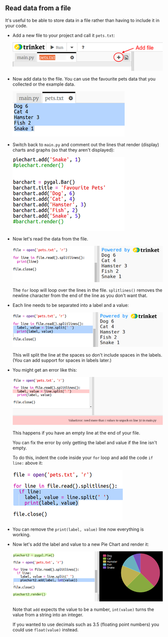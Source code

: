 ## Read data from a file

It's useful to be able to store data in a file rather than having to include it in your code.

+ Add a new file to your project and call it `pets.txt`:
    
    ![ekran görüntüsü](images/pets-file.png)

+ Now add data to the file. You can use the favourite pets data that you collected or the example data.
    
    ![ekran alıntısı](images/pets-data.png)

+ Switch back to `main.py` and comment out the lines that render (display) charts and graphs (so that they aren't displayed):
    
    ![ekran görüntüsü](images/pets-comment.png)

+ Now let's read the data from the file.
    
    ![ekran görüntüsü](images/pets-read.png)
    
    The `for` loop will loop over the lines in the file. `splitlines()` removes the newline character from the end of the line as you don't want that.

+ Each line needs to be separated into a label and a value:
    
    ![ekran görüntüsü](images/pets-split.png)
    
    This will split the line at the spaces so don't include spaces in the labels. (You can add support for spaces in labels later.)

+ You might get an error like this:
    
    ![ekran görüntüsü](images/pets-error.png)
    
    This happens if you have an empty line at the end of your file.
    
    You can fix the error by only getting the label and value if the line isn't empty.
    
    To do this, indent the code inside your `for` loop and add the code `if line:` above it:
    
    ![ekran görüntüsü](images/pets-fix.png)

+ You can remove the `print(label, value)` line now everything is working.

+ Now let's add the label and value to a new Pie Chart and render it:
    
    ![ekran görüntüsü](images/pets-pie2.png)
    
    Note that `add` expects the value to be a number, `int(value)` turns the value from a string into an integer.
    
    If you wanted to use decimals such as 3.5 (floating point numbers) you could use `float(value)` instead.